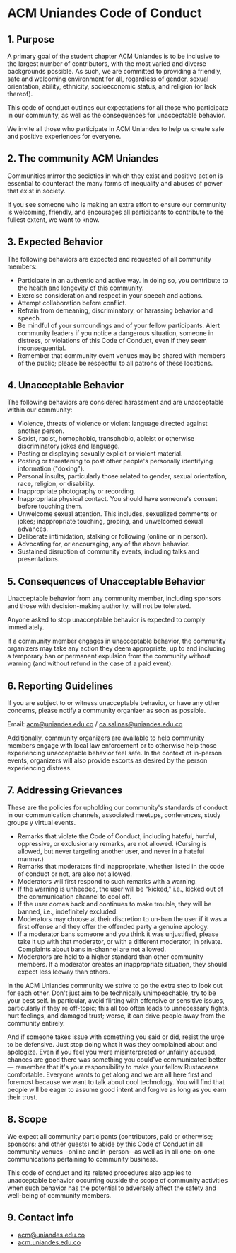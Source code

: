 # ACM Uniandes Code of Conduct

## 1. Purpose

A primary goal of the student chapter ACM Uniandes is to be inclusive to the largest number of
contributors, with the most varied and diverse backgrounds possible. As such, we
are committed to providing a friendly, safe and welcoming environment for all,
regardless of gender, sexual orientation, ability, ethnicity, socioeconomic
status, and religion (or lack thereof).

This code of conduct outlines our expectations for all those who participate in
our community, as well as the consequences for unacceptable behavior.

We invite all those who participate in ACM Uniandes to help us create safe and
positive experiences for everyone.

## 2. The community ACM Uniandes

Communities mirror the societies in which they exist and positive action is
essential to counteract the many forms of inequality and abuses of power that
exist in society.

If you see someone who is making an extra effort to ensure our community is
welcoming, friendly, and encourages all participants to contribute to the
fullest extent, we want to know.

## 3. Expected Behavior

The following behaviors are expected and requested of all community members:

  * Participate in an authentic and active way. In doing so, you contribute to
    the health and longevity of this community.
  * Exercise consideration and respect in your speech and actions.
  * Attempt collaboration before conflict.
  * Refrain from demeaning, discriminatory, or harassing behavior and speech.
  * Be mindful of your surroundings and of your fellow participants. Alert
    community leaders if you notice a dangerous situation, someone in distress,
or violations of this Code of Conduct, even if they seem inconsequential.
  * Remember that community event venues may be shared with members of the
    public; please be respectful to all patrons of these locations.

## 4. Unacceptable Behavior

The following behaviors are considered harassment and are unacceptable within
our community:

  * Violence, threats of violence or violent language directed against another
    person.
  * Sexist, racist, homophobic, transphobic, ableist or otherwise discriminatory
    jokes and language.
  * Posting or displaying sexually explicit or violent material.
  * Posting or threatening to post other people's personally identifying
    information ("doxing").
  * Personal insults, particularly those related to gender, sexual orientation,
    race, religion, or disability.
  * Inappropriate photography or recording.
  * Inappropriate physical contact. You should have someone's consent before
    touching them.
  * Unwelcome sexual attention. This includes, sexualized comments or jokes;
    inappropriate touching, groping, and unwelcomed sexual advances.
  * Deliberate intimidation, stalking or following (online or in person).
  * Advocating for, or encouraging, any of the above behavior.
  * Sustained disruption of community events, including talks and presentations.

## 5. Consequences of Unacceptable Behavior

Unacceptable behavior from any community member, including sponsors and those
with decision-making authority, will not be tolerated.

Anyone asked to stop unacceptable behavior is expected to comply immediately.

If a community member engages in unacceptable behavior, the community organizers
may take any action they deem appropriate, up to and including a temporary ban
or permanent expulsion from the community without warning (and without refund in
the case of a paid event).

## 6. Reporting Guidelines

If you are subject to or witness unacceptable behavior, or have any other
concerns, please notify a community organizer as soon as possible.

Email: acm@uniandes.edu.co / ca.salinas@uniandes.edu.co

Additionally, community organizers are available to help community members
engage with local law enforcement or to otherwise help those experiencing
unacceptable behavior feel safe. In the context of in-person events, organizers
will also provide escorts as desired by the person experiencing distress.

## 7. Addressing Grievances

These are the policies for upholding our community's standards of conduct in our
communication channels, associated meetups, conferences, study groups y virtual
events.

  * Remarks that violate the Code of Conduct, including hateful, 
    hurtful, oppressive, or exclusionary remarks, are not allowed. (Cursing is 
    allowed, but never targeting another user, and never in a hateful manner.)
  * Remarks that moderators find inappropriate, whether listed in the code of 
    conduct or not, are also not allowed.
  * Moderators will first respond to such remarks with a warning.
  * If the warning is unheeded, the user will be "kicked," i.e., kicked out of 
    the communication channel to cool off.
  * If the user comes back and continues to make trouble, they will be banned, 
    i.e., indefinitely excluded.
  * Moderators may choose at their discretion to un-ban the user if it was a 
    first offense and they offer the offended party a genuine apology.
  * If a moderator bans someone and you think it was unjustified, please take it 
    up with that moderator, or with a different moderator, in private. 
    Complaints about bans in-channel are not allowed.
  * Moderators are held to a higher standard than other community members. If a
    moderator creates an inappropriate situation, they should expect less leeway
    than others.

In the ACM Uniandes community we strive to go the extra step to look out for 
each other. Don't just aim to be technically unimpeachable, try to be your best 
self. In particular, avoid flirting with offensive or sensitive issues, 
particularly if they're off-topic; this all too often leads to unnecessary 
fights, hurt feelings, and damaged trust; worse, it can drive people away from 
the community entirely.

And if someone takes issue with something you said or did, resist the urge to be
defensive. Just stop doing what it was they complained about and apologize. Even
if you feel you were misinterpreted or unfairly accused, chances are good there
was something you could've communicated better — remember that it's your
responsibility to make your fellow Rustaceans comfortable. Everyone wants to get
along and we are all here first and foremost because we want to talk about cool
technology. You will find that people will be eager to assume good intent and
forgive as long as you earn their trust.


## 8. Scope

We expect all community participants (contributors, paid or otherwise; sponsors;
and other guests) to abide by this Code of Conduct in all community
venues--online and in-person--as well as in all one-on-one communications
pertaining to community business.

This code of conduct and its related procedures also applies to unacceptable
behavior occurring outside the scope of community activities when such behavior
has the potential to adversely affect the safety and well-being of community
members.

## 9. Contact info

- acm@uniandes.edu.co
- [acm.uniandes.edu.co](https://acm.uniandes.edu.co)

